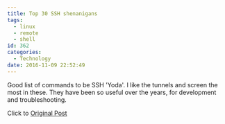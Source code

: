 ```yaml
---
title: Top 30 SSH shenanigans
tags:
  - linux
  - remote
  - shell
id: 362
categories:
  - Technology
date: 2016-11-09 22:52:49
---
```


Good list of commands to be SSH 'Yoda'. I like the tunnels and screen the most in these. They have been so useful over the years, for development and troubleshooting.

Click to [Original Post](https://www.blackmoreops.com/2016/11/08/top-30-ssh-shenanigans)
